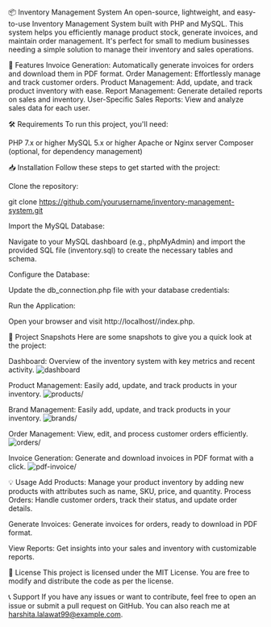 📦 Inventory Management System
An open-source, lightweight, and easy-to-use Inventory Management System built with PHP and MySQL. This system helps you efficiently manage product stock, generate invoices, and maintain order management. It's perfect for small to medium businesses needing a simple solution to manage their inventory and sales operations.

🚀 Features
Invoice Generation: Automatically generate invoices for orders and download them in PDF format.
Order Management: Effortlessly manage and track customer orders.
Product Management: Add, update, and track product inventory with ease.
Report Management: Generate detailed reports on sales and inventory.
User-Specific Sales Reports: View and analyze sales data for each user.

🛠️ Requirements
To run this project, you'll need:

PHP 7.x or higher
MySQL 5.x or higher
Apache or Nginx server
Composer (optional, for dependency management)

📥 Installation
Follow these steps to get started with the project:

Clone the repository:

git clone https://github.com/yourusername/inventory-management-system.git

Import the MySQL Database:

Navigate to your MySQL dashboard (e.g., phpMyAdmin) and import the provided SQL file (inventory.sql) to create the necessary tables and schema.

Configure the Database:

Update the db_connection.php file with your database credentials:

<?php
$host = "localhost";
$username = "your_username";
$password = "your_password";
$database = "inventory_db";
?>

Run the Application:

Open your browser and visit http://localhost/<foldername>/index.php.

📸 Project Snapshots
Here are some snapshots to give you a quick look at the project:

Dashboard: Overview of the inventory system with key metrics and recent activity.
![dashboard](image.png)

Product Management: Easily add, update, and track products in your inventory.
![products/](image-1.png)

Brand Management: Easily add, update, and track products in your inventory.
![brands/](image-2.png)

Order Management: View, edit, and process customer orders efficiently.
![orders/](image-3.png)

Invoice Generation: Generate and download invoices in PDF format with a click.
![pdf-invoice/](image-4.png)


💡 Usage
Add Products: Manage your product inventory by adding new products with attributes such as name, SKU, price, and quantity.
Process Orders: Handle customer orders, track their status, and update order details.

Generate Invoices: Generate invoices for orders, ready to download in PDF format.

View Reports: Get insights into your sales and inventory with customizable reports.

📄 License
This project is licensed under the MIT License. You are free to modify and distribute the code as per the license.

📞 Support
If you have any issues or want to contribute, feel free to open an issue or submit a pull request on GitHub. You can also reach me at harshita.lalawat99@example.com.